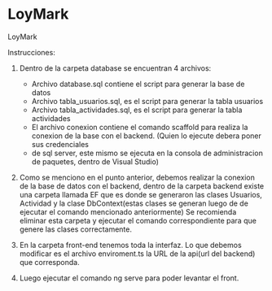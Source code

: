# LoyMark
LoyMark

Instrucciones:

1) Dentro de la carpeta database se encuentran 4 archivos:
    * Archivo database.sql contiene el script para generar la base de datos
    * Archivo tabla_usuarios.sql, es el script para generar la tabla usuarios
    * Archivo tabla_actividades.sql, es el script para generar la tabla actividades
    * El archivo conexion contiene el comando scaffold para realiza la conexion de la base con el backend. (Quien lo ejecute debera poner sus credenciales 
    * de sql server, este mismo se ejecuta en la consola de administracion de paquetes, dentro de Visual Studio)

2) Como se menciono en el punto anterior, debemos realizar la conexion de la base de datos con el backend, dentro de la carpeta backend existe una carpeta llamada
EF que es donde se generaron las clases Usuarios, Actividad y la clase DbContext(estas clases se generan luego de de ejecutar el comando mencionado anteriormente)
Se recomienda eliminar esta carpeta y ejecutar el comando correspondiente para que genere las clases correctamente.

3) En la carpeta front-end tenemos toda la interfaz. Lo que debemos modificar es el archivo enviroment.ts la URL de la api(url del backend) que corresponda. 
4) Luego ejecutar el comando ng serve para poder levantar el front.


